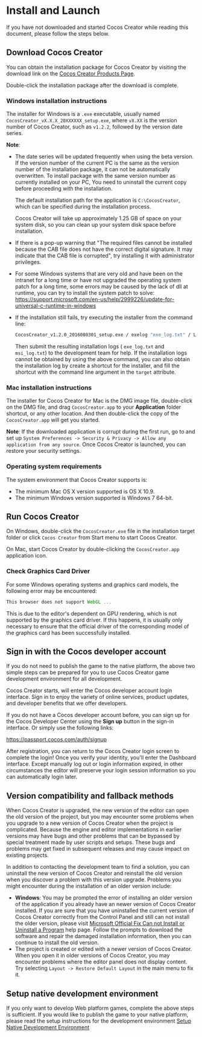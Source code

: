 # Install and Launch

If you have not downloaded and started Cocos Creator while reading this document, please follow the steps below.

## Download Cocos Creator

You can obtain the installation package for Cocos Creator by visiting the download link on the [Cocos Creator Products Page](http://www.cocos2d-x.org/products#creator).

Double-click the installation package after the download is complete.

### Windows installation instructions

The installer for Windows is a `.exe` executable, usually named `CocosCreator_vX.X.X_20XXXXXX_setup.exe`, where `vX.XX` is the version number of Cocos Creator, such as `v1.2.2`, followed by the version date series.

**Note**:

- The date series will be updated frequently when using the beta version. If the version number of the current PC is the same as the version number of the installation package, it can not be automatically overwritten. To install package with the same version number as currently installed on your PC, You need to uninstall the current copy before proceeding with the installation.

  The default installation path for the application is `C:\CocosCreator`, which can be specified during the installation process.

  Cocos Creator will take up approximately 1.25 GB of space on your system disk, so you can clean up your system disk space before installation.

- If there is a pop-up warning that "The required files cannot be installed because the CAB file does not have the correct digital signature. It may indicate that the CAB file is corrupted", try installing it with administrator privileges.

- For some Windows systems that are very old and have been on the intranet for a long time or have not upgraded the operating system patch for a long time, some errors may be caused by the lack of dll at runtime, you can try to install the system patch to solve: <https://support.microsoft.com/en-us/help/2999226/update-for-universal-c-runtime-in-windows>

- If the installation still fails, try executing the installer from the command line:

  ```bash
  CocosCreator_v1.2.0_2016080301_setup.exe / exelog "exe_log.txt" / L * V "msi_log.txt"
  ```

  Then submit the resulting installation logs ( `exe_log.txt` and `msi_log.txt`) to the development team for help. If the installation logs cannot be obtained by using the above command, you can also obtain the installation log by create a shortcut for the installer, and fill the shortcut with the command line argument in the `target` attribute.

### Mac installation instructions

The installer for Cocos Creator for Mac is the DMG image file, double-click on the DMG file, and drag `CocosCreator.app` to your **Application** folder shortcut, or any other location. And then double-click the copy of the `CocosCreator.app` will get you started.

**Note**: If the downloaded application is corrupt during the first run, go to and set up `System Preferences -> Security & Privacy -> Allow any application from any source`.  Once Cocos Creator is launched, you can restore your security settings.

### Operating system requirements

The system environment that Cocos Creator supports is:

- The minimum Mac OS X version supported is OS X 10.9.
- The minimum Windows version supported is Windows 7 64-bit.

## Run Cocos Creator

On Windows, double-click the `CocosCreator.exe` file in the installation target folder or click `Cocos Creator` from Start menu to start Cocos Creator.

On Mac, start Cocos Creator by double-clicking the `CocosCreator.app` application icon.

### Check Graphics Card Driver

For some Windows operating systems and graphics card models, the following error may be encountered:

```js
This browser does not support WebGL ...
```

This is due to the editor's dependent on GPU rendering, which is not supported by the graphics card driver. If this happens, it is usually only necessary to ensure that the official driver of the corresponding model of the graphics card has been successfully installed.

## Sign in with the Cocos developer account

If you do not need to publish the game to the native platform, the above two simple steps can be prepared for you to use Cocos Creator game development environment for all development.

Cocos Creator starts, will enter the Cocos developer account login interface. Sign in to enjoy the variety of online services, product updates, and developer benefits that we offer developers.

If you do not have a Cocos developer account before, you can sign up for the Cocos Developer Center using the **Sign up** button in the sign-in interface. Or simply use the following links:

https://passport.cocos.com/auth/signup

After registration, you can return to the Cocos Creator login screen to complete the login! Once you verify your identity, you'll enter the Dashboard interface. Except manually log out or login information expired, in other circumstances the editor will preserve your login session information so you can automatically login later.

## Version compatibility and fallback methods

When Cocos Creator is upgraded, the new version of the editor can open the old version of the project, but you may encounter some problems when you upgrade to a new version of Cocos Creator when the project is complicated. Because the engine and editor implementations in earlier versions may have bugs and other problems that can be bypassed by special treatment made by user scripts and setups. These bugs and problems may get fixed in subsequent releases and may cause impact on existing projects.

In addition to contacting the development team to find a solution, you can uninstall the new version of Cocos Creator and reinstall the old version when you discover a problem with this version upgrade. Problems you might encounter during the installation of an older version include:

- **Windows**: You may be prompted the error of installing an older version of the application if you already have an newer version of Cocos Creator installed. If you are sure that you have uninstalled the current version of Cocos Creator correctly from the Control Panel and still can not install the older version, please visit [Microsoft Official Fix Can not Install or Uninstall a Program](https://support.microsoft.com/en-us/help/17588/fix-problems-that-block-programs-from-being-installed-or-removed) help page. Follow the prompts to download the software and repair the damaged installation information, then you can continue to install the old version.
- The project is created or edited with a newer version of Cocos Creator. When you open it in older versions of Cocos Creator, you may encounter problems where the editor panel does not display content. Try selecting `Layout -> Restore Default Layout` in the main menu to fix it.

## Setup native development environment

If you only want to develop Web platform games, complete the above steps is sufficient. If you would like to publish the game to your native platform, please read the setup instructions for the development environment [Setup Native Development Environment](../publish/setup-native-development.md)
